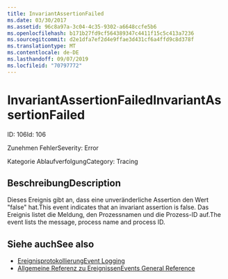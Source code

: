 ```yaml
---
title: InvariantAssertionFailed
ms.date: 03/30/2017
ms.assetid: 96c8a97a-3c04-4c35-9302-a6648ccfe5b6
ms.openlocfilehash: b171b27fd9cf564389347c4411f15c5c413a7236
ms.sourcegitcommit: d2e1dfa7ef2d4e9ffae3d431cf6a4ffd9c8d378f
ms.translationtype: MT
ms.contentlocale: de-DE
ms.lasthandoff: 09/07/2019
ms.locfileid: "70797772"
---
```

# <a name="invariantassertionfailed"></a><span data-ttu-id="1687e-102">InvariantAssertionFailed</span><span class="sxs-lookup"><span data-stu-id="1687e-102">InvariantAssertionFailed</span></span>
<span data-ttu-id="1687e-103">ID: 106</span><span class="sxs-lookup"><span data-stu-id="1687e-103">Id: 106</span></span>  
  
 <span data-ttu-id="1687e-104">Zunehmen Fehler</span><span class="sxs-lookup"><span data-stu-id="1687e-104">Severity: Error</span></span>  
  
 <span data-ttu-id="1687e-105">Kategorie Ablaufverfolgung</span><span class="sxs-lookup"><span data-stu-id="1687e-105">Category: Tracing</span></span>  
  
## <a name="description"></a><span data-ttu-id="1687e-106">Beschreibung</span><span class="sxs-lookup"><span data-stu-id="1687e-106">Description</span></span>  
 <span data-ttu-id="1687e-107">Dieses Ereignis gibt an, dass eine unveränderliche Assertion den Wert "false" hat.</span><span class="sxs-lookup"><span data-stu-id="1687e-107">This event indicates that an invariant assertion is false.</span></span> <span data-ttu-id="1687e-108">Das Ereignis listet die Meldung, den Prozessnamen und die Prozess-ID auf.</span><span class="sxs-lookup"><span data-stu-id="1687e-108">The event lists the message, process name and process ID.</span></span>  
  
## <a name="see-also"></a><span data-ttu-id="1687e-109">Siehe auch</span><span class="sxs-lookup"><span data-stu-id="1687e-109">See also</span></span>

- [<span data-ttu-id="1687e-110">Ereignisprotokollierung</span><span class="sxs-lookup"><span data-stu-id="1687e-110">Event Logging</span></span>](index.md)
- [<span data-ttu-id="1687e-111">Allgemeine Referenz zu Ereignissen</span><span class="sxs-lookup"><span data-stu-id="1687e-111">Events General Reference</span></span>](events-general-reference.md)
